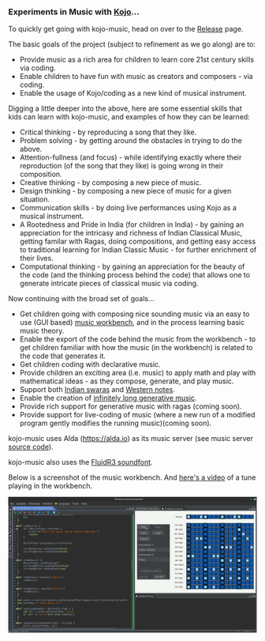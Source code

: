 ### Experiments in Music with [Kojo](https://www.kojo.in)...

To quickly get going with kojo-music, head on over to the [Release](https://github.com/litan/kojo-music/releases/tag/poc) page. 

The basic goals of the project (subject to refinement as we go along) are to:
* Provide music as a rich area for children to learn core 21st century skills via coding.
* Enable children to have fun with music as creators and composers - via coding.
* Enable the usage of Kojo/coding as a new kind of musical instrument.

Digging a little deeper into the above, here are some essential skills that kids can learn with kojo-music, and examples of how they can be learned:
* Critical thinking - by reproducing a song that they like.
* Problem solving - by getting around the obstacles in trying to do the above.
* Attention-fullness (and focus) - while identifying exactly where their reproduction (of the song that they like) is going wrong in their composition.
* Creative thinking - by composing a new piece of music.
* Design thinking - by composing a new piece of music for a given situation.
* Communication skills - by doing live performances using Kojo as a musical instrument. 
* A Rootedness and Pride in India (for children in India) - by gaining an appreciation for the intricasy and richness of Indian Classical Music, getting familar with Ragas, doing compositions, and getting easy access to traditional learning for Indian Classic Music - for further enrichment of their lives.
* Computational thinking - by gaining an appreciation for the beauty of the code (and the thinking process behind the code) that allows one to generate intricate pieces of classical music via coding. 

Now continuing with the broad set of goals...
* Get children going with composing nice sounding music via an easy to use (GUI based) [music workbench](samples/workbench.kojo), and in the process learning basic music theory.
* Enable the export of the code behind the music from the workbench - to get children familiar with how the music (in the workbench) is related to the code that generates it.
* Get children coding with declarative music.
* Provide children an exciting area (i.e. music) to apply math and play with mathematical ideas - as they compose, generate, and play music.
* Support both [Indian swaras](samples/examples/ons.kojo) and [Western notes](samples/examples/score1.kojo).
* Enable the creation of [infinitely long generative music](samples/examples/score_dyn.kojo).
* Provide rich support for generative music with ragas (coming soon).
* Provide support for live-coding of music (where a new run of a modified program gently modifies the running music)(coming soon).

kojo-music uses Alda (https://alda.io) as its music server (see music server [source code](https://github.com/litan/alda/tree/master/player)).

kojo-music also uses the [FluidR3 soundfont](https://repo1.maven.org/maven2/org/bitbucket/daveyarwood/fluid-r3/0.1.1/fluid-r3-0.1.1.jar).

Below is a screenshot of the music workbench. And [here's a video](https://vimeo.com/748282140) of a tune playing in the workbench.

![Kojo Workbench](doc/kojo-music-workbench.png)

